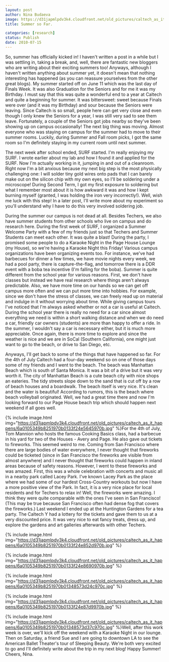 ```yaml
---
layout: post
author: Nina Budaeva
image: https://d31japmlpdv3k4.cloudfront.net/old_pictures/caltech_as_it_happens/6a0105349b8251970b013485739ade970c.jpg
title: Summer so Far.

categories: [research]
status: Publish
date: 2010-07-15
---
```


So, summer has officially kicked in! I haven't written a post in a while but I was settling in, taking a break, and, well, there are fantastic new bloggers who are writing about their exciting summers too!
Anyways, although I haven't written anything about summer yet, it doesn't mean that nothing interesting has happened (as you can reassure yourselves from the other great blogs). My summer started off on June 11 which was the last day of Finals Week. It was also Graduation for the Seniors and for me it was my Birthday. I must say that this was quite a wonderful end to a year at Caltech and quite a beginning for summer. It was bittersweet: sweet because Finals were over (and it was my Birthday) and sour because the Seniors were leaving. Since Caltech is so small, people here can get very close and even though I only knew the Seniors for a year, I was still very sad to see them leave. Fortunately, a couple of the Seniors got jobs nearby so they've been showing up on campus occasionally!
The next big thing was moving. Almost everyone who was staying on campus for the summer had to move to their summer rooms. Luckily, during Summer and Fall room picks, I got the same room so I'm definitely staying in my current room until next summer.

The next week after school ended, SURF started. I'm really enjoying my SURF. I wrote earlier about my lab and how I found it and applied for the SURF. Now I'm actually working in it, jumping in and out of a cleanroom. Right now I'm a bit anxious because my next big step is the most physically challenging one: I will solder tiny gold wires onto pads that I can barely make out on the silicon chip with my own eyes, so I'll be soldering under a microscope! During Second Term, I got my first exposure to soldering but what I remember most about it is how awkward it was and how I kept burning myself (granted, I was holding the iron very incorrectly!). Well, wish me luck with this step! In a later post, I'll write more about my experiment so you'll understand why I have to do this very involved soldering job.

During the summer our campus is not dead at all. Besides Techers, we also have summer students from other schools who live on campus and do research here. During the first week of SURF, I organized a Summer Welcome Party with a few of my friends just so that Techers and Summer Students can meet each other. It was quite a blast! During the party, I promised some people to do a Karaoke Night in the Page House Lounge (my House), so we're having a Karaoke Night this Friday! Various campus organizations have been organizing events too. For instance, we've had barbecues for dinner a few times, we have movie nights every week, we had a pool party, there is capture-the-flag, and tomorrow there is a DDR event with a boba tea incentive (I'm falling for the boba). 
Summer is quite different from the school year for various reasons. First, we don't have classes but instead we have real research where things aren't always predictable. Also, we have more time on our hands so we can get off campus more often and we can put more time into hobbies. For example, since we don't have the stress of classes, we can freely read up on material and indulge in it without worrying about time. 
While giving campus tours I've noticed that I'm always asked whether or not a car is useful at Caltech. During the school year there is really no need for a car since almost everything we need is within a short walking distance and when we do need a car, friendly car owners (students) are more than happy to offer a ride. In the summer, I wouldn't say a car is necessary either, but it is much more appreciable. Once again, there is more time to explore and since the weather is nice and we are in SoCal (Southern California), one might just want to go to the beach, or drive to San Diego, etc.

Anyways, I'll get back to some of the things that have happened so far. For the 4th of July Caltech had a four-day weekend so on one of those days some of my friends and I went to the beach. The beach was Manhattan Beach which is south of Santa Monica. It was a bit of a drive but it was very worth it. The city of Manhattan Beach is a cute beach city with nice shops an eateries. The tidy streets slope down to the sand that is cut off by a row of beach houses and a boardwalk. The beach itself is very nice. It's clean and the water is beautiful! According to rumors, this is the beach where beach volleyball originated. Well, we had a great time there and now I'm looking forward to our Page House beach trip which should happen next weekend if all goes well.


{% include image.html img="https://d31japmlpdv3k4.cloudfront.net/old_pictures/caltech_as_it_happens/6a0105349b8251970b0133f24e5645970b.jpg" %}For the 4th of July, Tom Mannion who hosts the famous Cooking Basics class, had a barbecue in his yard for two of the Houses - Avery and Page. He also gave out tickets to fireworks. This seemed weird to me. Coming from San Francisco where there are large bodies of water everywhere, I never thought that fireworks could be ticketed (since in San Francisco the fireworks are visible from almost anywhere) and I never thought that fireworks could happen in inland areas because of safety reasons. However, I went to these fireworks and was amazed. First, this was a whole celebration with concerts and music all in a nearby park called Lacey Park. I've known Lacey Park as the place where we had some of our hardest Cross-Country workouts but now I have a more positive view of the Park. In fact, it is a very nice place for local residents and for Techers to relax in! Well, the fireworks were amazing. I think they were quite comparable with the ones I've seen in San Francisco! (This may be true because San Francisco often had dense fog that covers the fireworks.) 
Last weekend I ended up at the Huntington Gardens for a tea party. The Caltech Y had a lottery for the tickets and gave them to us at a very discounted price. It was very nice to eat fancy treats, dress up, and explore the gardens and art galleries afterwards with other Techers. 

{% include image.html img="https://d31japmlpdv3k4.cloudfront.net/old_pictures/caltech_as_it_happens/6a0105349b8251970b0133f24e852d970b.jpg" %}

{% include image.html img="https://d31japmlpdv3k4.cloudfront.net/old_pictures/caltech_as_it_happens/6a0105349b8251970b0133f24e8690970b.jpg" %}

{% include image.html img="https://d31japmlpdv3k4.cloudfront.net/old_pictures/caltech_as_it_happens/6a0105349b8251970b01348573d24c970c.jpg" %}

{% include image.html img="https://d31japmlpdv3k4.cloudfront.net/old_pictures/caltech_as_it_happens/6a0105349b8251970b0133f24e87d9970b.jpg" %}

{% include image.html img="https://d31japmlpdv3k4.cloudfront.net/old_pictures/caltech_as_it_happens/6a0105349b8251970b01348573d37c970c.jpg" %}Well, after this work week is over, we'll kick off the weekend with a Karaoke Night in our lounge. Then on Saturday, a friend Sue and I are going to downtown LA to see the American Ballet Theater's tour of Sleeping Beauty. We're both very excited to go and I'll definitely write about the trip in my next blog!
Happy Summer!
Cheers,
Nina.

